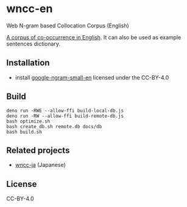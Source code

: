 # wncc-en

Web N-gram based Collocation Corpus (English)

[A corpus of co-occurrence in English](https://marmooo.github.io/wncc-en/). It
can also be used as example sentences dictionary.

## Installation

- install
  [google-ngram-small-en](http://github.com/marmooo/google-ngram-small-en)
  licensed under the CC-BY-4.0

## Build

```
deno run -RWE --allow-ffi build-local-db.js
deno run -RW --allow-ffi build-remote-db.js
bash optimize.sh
bash create_db.sh remote.db docs/db
bash build.sh
```

## Related projects

- [wncc-ja](https://github.com/marmooo/wncc-ja) (Japanese)

## License

CC-BY-4.0
